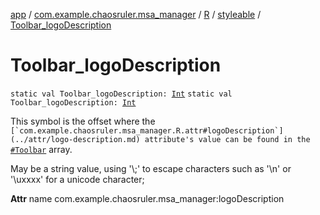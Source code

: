 [app](../../../index.md) / [com.example.chaosruler.msa_manager](../../index.md) / [R](../index.md) / [styleable](index.md) / [Toolbar_logoDescription](.)

# Toolbar_logoDescription

`static val Toolbar_logoDescription: `[`Int`](https://kotlinlang.org/api/latest/jvm/stdlib/kotlin/-int/index.html)
`static val Toolbar_logoDescription: `[`Int`](https://kotlinlang.org/api/latest/jvm/stdlib/kotlin/-int/index.html)

This symbol is the offset where the ``[`com.example.chaosruler.msa_manager.R.attr#logoDescription`](../attr/logo-description.md) attribute's value can be found in the ``[`#Toolbar`](-toolbar.md) array.

May be a string value, using '\\;' to escape characters such as '\\n' or '\\uxxxx' for a unicode character;

**Attr**
name com.example.chaosruler.msa_manager:logoDescription

